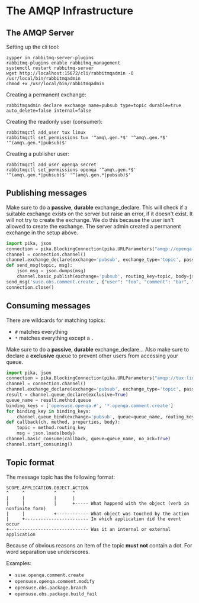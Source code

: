 The AMQP Infrastructure
=======================

The AMQP Server
---------------

Setting up the cli tool:

	zypper in rabbitmq-server-plugins
	rabbitmq-plugins enable rabbitmq_management
	systemctl restart rabbitmq-server
	wget http://localhost:15672/cli/rabbitmqadmin -O /usr/local/bin/rabbitmqadmin
	chmod +x /usr/local/bin/rabbitmqadmin


Creating a permanent exchange:

	rabbitmqadmin declare exchange name=pubsub type=topic durable=true auto_delete=false internal=false


Creating the readonly user (consumer):

	rabbitmqctl add_user tux linux
	rabbitmqctl set_permissions tux '^amq\.gen.*$' '^amq\.gen.*$' '^(amq\.gen.*|pubsub)$'


Creating a publisher user:

	rabbitmqctl add_user openqa secret
	rabbitmqctl set_permissions openqa '^amq\.gen.*$' '^(amq\.gen.*|pubsub)$' '^(amq\.gen.*|pubsub)$'


Publishing messages
-------------------

Make sure to do a **passive**, **durable** exchange_declare.
This will check if a suitable exchange exists on the server but raise
an error, if it doesn't exist. It will not try to create the exchange.
We do this because the user isn't allowed to create the exchange.
The server admin created a permanent exchange in the setup above.

```python
import pika, json
connection = pika.BlockingConnection(pika.URLParameters("amqp://openqa:secret@kazhua.suse.de"))
channel = connection.channel()
channel.exchange_declare(exchange='pubsub', exchange_type='topic', passive=True, durable=True)
def send_msg(topic, msg): 
	json_msg = json.dumps(msg)
	channel.basic_publish(exchange='pubsub', routing_key=topic, body=json_msg)
send_msg('suse.obs.comment.create', {"user": "foo", "comment": "bar", "id": 123}) 
connection.close()
```


Consuming messages
------------------

There are wildcards for matching topics:

- `#` matches everything
- `*` matches everything except a `.`

Make sure to do a **passive**, **durable** exchange_declare...
Also make sure to declare a **exclusive** queue to prevent
other users from accessing your queue.

```python
import pika, json
connection = pika.BlockingConnection(pika.URLParameters("amqp://tux:linux@kazhua.suse.de"))
channel = connection.channel()
channel.exchange_declare(exchange='pubsub', exchange_type='topic', passive=True, durable=True)
result = channel.queue_declare(exclusive=True)
queue_name = result.method.queue
binding_keys = ['opensuse.openqa.#', '*.openqa.comment.create']
for binding_key in binding_keys:
	channel.queue_bind(exchange='pubsub', queue=queue_name, routing_key=binding_key)
def callback(ch, method, properties, body):
	topic = method.routing_key
	msg = json.loads(body)
channel.basic_consume(callback, queue=queue_name, no_ack=True)
channel.start_consuming()
```


Topic format
------------

The message topic has the following format:

	SCOPE.APPLICATION.OBJECT.ACTION
	^     ^           ^      ^
	|     |           |      |
	|     |           |      +----- What happend with the object (verb in nonfinite form)
	|     |           +------------ What object was touched by the action
	|     +------------------------ In which application did the event occur
	+------------------------------ Was it an internal or external application

Because of obvious reasons an item of the topic **must not** contain a dot.
For word separation use underscores.

Examples:

- `suse.openqa.comment.create`
- `opensuse.openqa.comment.modify`
- `opensuse.obs.package.branch`
- `opensuse.obs.package.build_fail`
